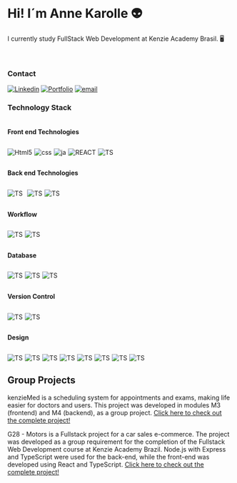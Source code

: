 
<div><br>
<h1>Hi! I´m Anne Karolle 👽</h1> 
<p>I currently study FullStack Web Development at Kenzie Academy Brasil. 🖥️ </p>
</div></br>

### Contact
[![Linkedin](https://img.shields.io/badge/LinkedIn-0077B5?style=for-the-badge&logo=linkedin&logoColor=white)](https://www.linkedin.com/in/annekarolle/)
[![Portfolio](https://img.shields.io/badge/website-000000?style=for-the-badge&logo=About.me&logoColor=white)](https://annekarolle.github.io/portfolio/)
[![email](https://img.shields.io/badge/Gmail-D14836?style=for-the-badge&logo=gmail&logoColor=white)](annekarolle@gmail.com)

<!-- 
### GitHub Stats
![Anurag's GitHub stats](https://github-readme-stats.vercel.app/api?username=annekarolle&show_icons=true&theme=gotham)

![Top Langs](https://github-readme-stats.vercel.app/api/top-langs/?username=annekarolle&theme=gotham) -->

### Technology Stack

<div style="display: flex; flex-direction: column; gap: 10px;">

#### Front end Technologies
<div style="display: flex; flex-direction: row; gap: 5px;">
<img  align="center" alt="Html5" src="https://img.shields.io/badge/HTML5-E34F26?style=for-the-badge&logo=html5&logoColor=white">

 <img align="center" alt="css" src="https://img.shields.io/badge/CSS3-1572B6?style=for-the-badge&logo=css3&logoColor=white">

  <img align="center" alt="ja" src="https://img.shields.io/badge/JavaScript-F7DF1E?style=for-the-badge&logo=javascript&logoColor=black">

   <img align="center" alt="REACT" src="https://img.shields.io/badge/React-20232A?style=for-the-badge&logo=react&logoColor=61DAFB">

   <img align="center" alt="TS" src="https://img.shields.io/badge/TypeScript-007ACC?style=for-the-badge&logo=typescript&logoColor=white">
</div>

#### Back end Technologies
<div style="display: flex; flex-direction: row; gap: 5px;">
<img align="center" alt="TS" src="https://img.shields.io/badge/Express.js-404D59?style=for-the-badge">
     </br>
     <img align="center" alt="TS" src="https://img.shields.io/badge/Python-3776AB?style=for-the-badge&logo=python&logoColor=white">
     <img align="center" alt="TS" src="https://img.shields.io/badge/Django-092E20?style=for-the-badge&logo=django&logoColor=white">
</div>


#### Workflow
<div style="display: flex; flex-direction: row; gap: 5px;">
<img align="center" alt="TS" src="https://img.shields.io/badge/Trello-0052CC?style=for-the-badge&logo=trello&logoColor=white">
<img align="center" alt="TS" src="https://img.shields.io/badge/Jira-0052CC?style=for-the-badge&logo=Jira&logoColor=white">
</div>

#### Database
<div style="display: flex; flex-direction: row; gap: 5px;">
 <img align="center" alt="TS" src="https://img.shields.io/badge/MySQL-00000F?style=for-the-badge&logo=mysql&logoColor=white">
         <img align="center" alt="TS" src="https://img.shields.io/badge/PostgreSQL-316192?style=for-the-badge&logo=postgresql&logoColor=white">
      <img align="center" alt="TS" src="https://img.shields.io/badge/SQLite-07405E?style=for-the-badge&logo=sqlite&logoColor=white">
</div>

#### Version Control
<div style="display: flex; flex-direction: row; gap: 5px;">
<img align="center" alt="TS" src="https://img.shields.io/badge/Heroku-430098?style=for-the-badge&logo=heroku&logoColor=white">
<img align="center" alt="TS" src="https://img.shields.io/badge/Vercel-000000?style=for-the-badge&logo=vercel&logoColor=white">
</div>

#### Design
<div style="display: flex; flex-direction: row; gap: 5px; flex-wrap: wrap; width: 100%;">
<img align="center" alt="TS" src="https://img.shields.io/badge/Figma-F24E1E?style=for-the-badge&logo=figma&logoColor=white">
<img align="center" alt="TS" src="https://img.shields.io/badge/Adobe%20Photoshop-31A8FF?style=for-the-badge&logo=Adobe%20Photoshop&logoColor=black">
<img align="center" alt="TS" src="https://img.shields.io/badge/Adobe%20Illustrator-FF9A00?style=for-the-badge&logo=adobe%20illustrator&logoColor=white">
<img align="center" alt="TS" src="https://img.shields.io/badge/Adobe%20after%20effects-CF96FD?style=for-the-badge&logo=Adobe%20after%20effects&logoColor=393665">
<img align="center" alt="TS" src="https://img.shields.io/badge/Adobe%20Premiere%20Pro-9999FF?style=for-the-badge&logo=Adobe%20Premiere%20Pro&logoColor=white">
<img align="center" alt="TS" src="https://img.shields.io/badge/Behance-0054F7?style=for-the-badge&logo=behance&logoColor=white">
<img align="center" alt="TS" src="https://img.shields.io/badge/blender-%23F5792A.svg?style=for-the-badge&logo=blender&logoColor=white">
<img align="center" alt="TS" src="https://img.shields.io/badge/Canva-%2300C4CC.svg?&style=for-the-badge&logo=Canva&logoColor=white">
</div>

</div>

## Group Projects

<p>kenzieMed is a scheduling system for appointments and exams, making life easier for doctors and users. This project was developed in modules M3 (frontend) and M4 (backend), as a group project. <a href="https://github.com/grupo-1-projeto-frontend-t12">Click here to check out the complete project!</a>
</p>

<p>G28 - Motors is a Fullstack project for a car sales e-commerce. The project was developed as a group requirement for the completion of the Fullstack Web Development course at Kenzie Academy Brazil. Node.js with Express and TypeScript were used for the back-end, while the front-end was developed using React and TypeScript.  <a href="https://github.com/E-commerce-Motors-g28-t14">Click here to check out the complete project!</a></p>






